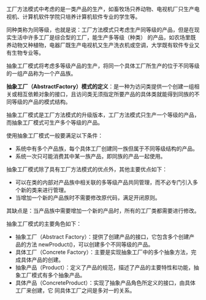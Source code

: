 工厂方法模式中考虑的是一类产品的生产，如畜牧场只养动物、电视机厂只生产电视机、计算机软件学院只培养计算机软件专业的学生等。

同种类称为同等级，也就是说：工厂方法模式只考虑生产同等级的产品，但是在现实生活中许多工厂是综合型的工厂，能生产多等级（种类） 的产品，如农场里既养动物又种植物，电器厂既生产电视机又生产洗衣机或空调，大学既有软件专业又有生物专业等。

抽象工厂模式将考虑多等级产品的生产，将同一个具体工厂所生产的位于不同等级的一组产品称为一个产品族。

**抽象工厂（AbstractFactory）模式的定义**：是一种为访问类提供一个创建一组相关或相互依赖对象的接口，且访问类无须指定所要产品的具体类就能得到同族的不同等级的产品的模式结构。

抽象工厂模式是工厂方法模式的升级版本，工厂方法模式只生产一个等级的产品，而抽象工厂模式可生产多个等级的产品。

使用抽象工厂模式一般要满足以下条件：
- 系统中有多个产品族，每个具体工厂创建同一族但属于不同等级结构的产品。
- 系统一次只可能消费其中某一族产品，即同族的产品一起使用。

抽象工厂模式除了具有工厂方法模式的优点外，其他主要优点如下：
- 可以在类的内部对产品族中相关联的多等级产品共同管理，而不必专门引入多个新的类来进行管理。
- 当增加一个新的产品族时不需要修改原代码，满足开闭原则。

其缺点是：当产品族中需要增加一个新的产品时，所有的工厂类都需要进行修改。


抽象工厂模式的主要角色如下：
- 抽象工厂（Abstract Factory）：提供了创建产品的接口，它包含多个创建产品的方法 newProduct()，可以创建多个不同等级的产品。
- 具体工厂（Concrete Factory）：主要是实现抽象工厂中的多个抽象方法，完成具体产品的创建。
- 抽象产品（Product）：定义了产品的规范，描述了产品的主要特性和功能，抽象工厂模式有多个抽象产品。
- 具体产品（ConcreteProduct）：实现了抽象产品角色所定义的接口，由具体工厂来创建，它 同具体工厂之间是多对一的关系。









